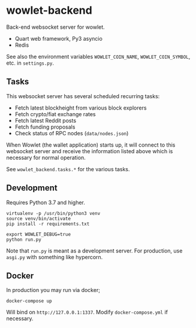 # wowlet-backend

Back-end websocket server for wowlet.

- Quart web framework, Py3 asyncio
- Redis

See also the environment variables `WOWLET_COIN_NAME`, `WOWLET_COIN_SYMBOL`, etc. in `settings.py`.

## Tasks

This websocket server has several scheduled recurring tasks:

- Fetch latest blockheight from various block explorers
- Fetch crypto/fiat exchange rates
- Fetch latest Reddit posts
- Fetch funding proposals
- Check status of RPC nodes (`data/nodes.json`)

When Wowlet (the wallet application) starts up, it 
will connect to this websocket server and receive 
the information listed above which is necessary 
for normal operation.

See `wowlet_backend.tasks.*` for the various tasks.

## Development

Requires Python 3.7 and higher.

```
virtualenv -p /usr/bin/python3 venv
source venv/bin/activate
pip install -r requirements.txt

export WOWLET_DEBUG=true
python run.py
```

Note that `run.py` is meant as a development server. For production,
use `asgi.py` with something like hypercorn.

## Docker

In production you may run via docker;

```
docker-compose up
```

Will bind on `http://127.0.0.1:1337`. Modify `docker-compose.yml` if necessary.
